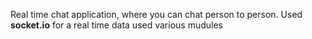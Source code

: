 Real time chat application, where you can chat person to person. 
Used **socket.io** for a real time data
used various mudules
